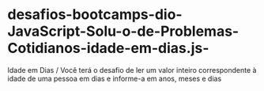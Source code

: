 # desafios-bootcamps-dio-JavaScript-Solu-o-de-Problemas-Cotidianos-idade-em-dias.js-
Idade em Dias  / Você terá o desafio de ler um valor inteiro correspondente à idade de uma pessoa em dias e informe-a em anos, meses e dias
